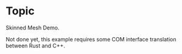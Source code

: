 # Topic

Skinned Mesh Demo.

Not done yet, this example requires some COM interface translation between Rust and C++.